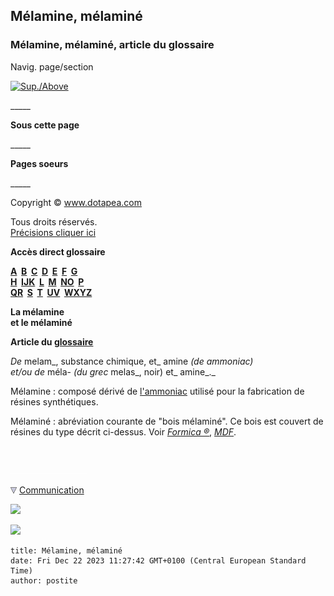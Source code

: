 ## Mélamine, mélaminé
### Mélamine, mélaminé, article du glossaire
 Navig. page/section

[![Sup./Above](_derived/up_cmp_themenoir010_up.gif)](m.html)

\_\_\_\_\_

**Sous cette page**

\_\_\_\_\_

**Pages soeurs**

\_\_\_\_\_

Copyright © www.dotapea.com

Tous droits réservés.  
[Précisions cliquer ici](droitscopie.html)

**Accès direct glossaire**

**[A](a.html)  [B](b.html)  [C](c.html)  [D](d.html)  [E](e.html)  [F](f.html)  [G](g.html)  
[H](h.html)  [IJK](ijk.html)  [L](l.html)  [M](m.html)  [NO](no.html)  [P](p.html)  
[QR](qr.html)  [S](s.html)  [T](t.html)  [UV](uv.html)  [WXYZ](wxyz.html)**

**La mélamine  
et le mélaminé**

**Article du [glossaire](glossaire.html)**

_De_ melam_, substance chimique, et_ amine _(de ammoniac)  
et/ou de_ méla- _(du grec_ melas_, noir) et_ amine_._

Mélamine : composé dérivé de [l'ammoniac](ammoniac.html) utilisé pour la fabrication de résines synthétiques.

Mélaminé : abréviation courante de "bois mélaminé". Ce bois est couvert de résines du type décrit ci-dessus. Voir _[Formica ®](formica.html)_, _[MDF](bois.html#mdf)_.



 

 ![](images/transparent122x1.gif)

![](images/flechebas.gif) [Communication](http://www.artrealite.com/annonceurs.htm) 

[![](https://cbonvin.fr/sites/regie.artrealite.com/visuels/campagne1.png)](index-2.html#20131014)

![](https://cbonvin.fr/sites/regie.artrealite.com/visuels/campagne2.png)
```
title: Mélamine, mélaminé
date: Fri Dec 22 2023 11:27:42 GMT+0100 (Central European Standard Time)
author: postite
```
